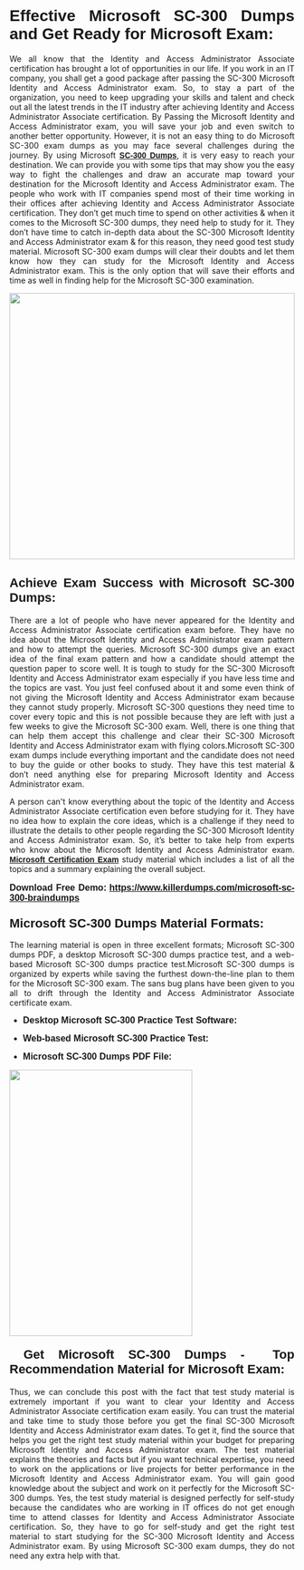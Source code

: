 <h1 dir="ltr" style="text-align: justify;"><strong><span style="font-family:Verdana,Geneva,sans-serif;">Effective Microsoft SC-300 Dumps and Get Ready for Microsoft Exam:</span></strong></h1>

<p dir="ltr" style="text-align: justify;">We all know that the Identity and Access Administrator Associate certification has brought a lot of opportunities in our life. If you work in an IT company, you shall get a good package after passing the SC-300 Microsoft Identity and Access Administrator exam. So, to stay a part of the organization, you need to keep upgrading your skills and talent and check out all the latest trends in the IT industry after achieving Identity and Access Administrator Associate certification. By Passing the Microsoft Identity and Access Administrator exam, you will save your job and even switch to another better opportunity. However, it is not an easy thing to do Microsoft SC-300 exam dumps as you may face several challenges during the journey. By using Microsoft <a href="https://www.killerdumps.com/microsoft-sc-300-braindumps" target="_self"><span style="font-family:Verdana,Geneva,sans-serif;"><strong>SC-300 Dumps</strong></span></a>, it is very easy to reach your destination. We can provide you with some tips that may show you the easy way to fight the challenges and draw an accurate map toward your destination for the Microsoft Identity and Access Administrator exam. The people who work with IT companies spend most of their time working in their offices after achieving Identity and Access Administrator Associate certification. They don’t get much time to spend on other activities & when it comes to the Microsoft SC-300 dumps, they need help to study for it. They don’t have time to catch in-depth data about the SC-300 Microsoft Identity and Access Administrator exam & for this reason, they need good test study material. Microsoft SC-300 exam dumps will clear their doubts and let them know how they can study for the Microsoft Identity and Access Administrator exam. This is the only option that will save their efforts and time as well in finding help for the Microsoft SC-300 examination.</p>

<p dir="ltr" style="text-align: justify;"><a href="https://www.killerdumps.com/microsoft-sc-300-braindumps" target="_self"><img alt="" src="https://lh3.googleusercontent.com/pw/AMWts8Awo2L3zgHzQ6YfEmTe4jLqDbxcIWs-TOQz5oRk2dAajsIGMCHHXkUvz1_W12Lx2ypOi5ioDTe0jlF2aDjYrAZ3HwJUDwZY99Re8JaaHoXaCpDum_Ib20Z-0s6sXPwVnAAg0ajISCJB1vP2JoakWNrn=w1094-h617-no?authuser=4" style="width: 100%; height: 470px;" /></a></p>

<h2 dir="ltr" style="text-align: justify;"><span style="font-size:22px;"><span style="font-family:Verdana,Geneva,sans-serif;"><strong>Achieve Exam Success with Microsoft SC-300 Dumps:</strong></span></span></h2>

<p dir="ltr" style="text-align: justify;">There are a lot of people who have never appeared for the Identity and Access Administrator Associate certification exam before. They have no idea about the Microsoft Identity and Access Administrator exam pattern and how to attempt the queries. Microsoft SC-300 dumps give an exact idea of the final exam pattern and how a candidate should attempt the question paper to score well.<b> </b>It is tough to study for the SC-300 Microsoft Identity and Access Administrator exam especially if you have less time and the topics are vast. You just feel confused about it and some even think of not giving the Microsoft Identity and Access Administrator exam because they cannot study properly. Microsoft SC-300 questions they need time to cover every topic and this is not possible because they are left with just a few weeks to give the Microsoft SC-300 exam. Well, there is one thing that can help them accept this challenge and clear their SC-300 Microsoft Identity and Access Administrator exam with flying colors.Microsoft SC-300 exam dumps include everything important and the candidate does not need to buy the guide or other books to study. They have this test material & don’t need anything else for preparing Microsoft Identity and Access Administrator exam.</p>

<p dir="ltr" style="text-align: justify;">A person can't know everything about the topic of the Identity and Access Administrator Associate certification even before studying for it. They have no idea how to explain the core ideas, which is a challenge if they need to illustrate the details to other people regarding the SC-300 Microsoft Identity and Access Administrator exam. So, it’s better to take help from experts who know about the Microsoft Identity and Access Administrator exam. <a href="https://www.killerdumps.com/microsoft-identity-and-access-administrator-associate-dumps" target="_self"><span style="font-family:Verdana,Geneva,sans-serif;"><strong>Microsoft Certification Exam</strong></span></a> study material which includes a list of all the topics and a summary explaining the overall subject.</p>

<p dir="ltr" style="text-align: justify;"><span style="font-size:16px;"><strong><span style="font-family:Verdana,Geneva,sans-serif;">Download Free Demo:</span> <span style="font-family:Verdana,Geneva,sans-serif;"><a href="https://www.killerdumps.com/microsoft-sc-300-braindumps" target="_self">https://www.killerdumps.com/microsoft-sc-300-braindumps</a></span></strong></span></p>

<h3 dir="ltr" style="text-align: justify;"><span style="font-size:22px;"><span style="font-family:Verdana,Geneva,sans-serif;"><strong>Microsoft SC-300 Dumps Material Formats:</strong></span></span></h3>

<p dir="ltr" style="text-align: justify;">The learning material is open in three excellent formats; Microsoft SC-300 dumps PDF, a desktop Microsoft SC-300 dumps practice test, and a web-based Microsoft SC-300 dumps practice test.Microsoft SC-300 dumps is organized by experts while saving the furthest down-the-line plan to them for the Microsoft SC-300 exam. The sans bug plans have been given to you all to drift through the Identity and Access Administrator Associate certificate exam.</p>

<ul dir="ltr">
	<li style="text-align: justify;"><span style="font-size:16px;"><span style="font-family:Verdana,Geneva,sans-serif;"><b>Desktop Microsoft SC-300 Practice Test Software: </b></span></span></li>
	<li>
	<p style="text-align: justify;"><span style="font-size:16px;"><span style="font-family:Verdana,Geneva,sans-serif;"><b id="docs-internal-guid-44b45a43-7fff-2325-b530-fbb6de77fdb4">Web-based Microsoft SC-300 Practice Test:</b></span></span></p>
	</li>
	<li role="presentation" style="text-align: justify;"><span style="font-size:16px;"><span style="font-family:Verdana,Geneva,sans-serif;"><b id="docs-internal-guid-44b45a43-7fff-2325-b530-fbb6de77fdb4">Microsoft SC-300 Dumps PDF File:</b> </span></span></li>
</ul>

<p dir="ltr" style="text-align: justify;"><a href="https://www.killerdumps.com/microsoft-sc-300-braindumps" target="_self"><img alt="" src="https://lh3.googleusercontent.com/pw/AMWts8CR33J04bOu9wNL3aGQNS_cffbm9qG0dYlzNa7jaVRlu36NaqLUkPj87QUCEYgQ087WQBX4YzZab1Ct1ZaPSD1ohUM013qbyl3-qoDtth7Ytn5H6cFE4BPL9s9SN2MoZ9MJ9latZ6qQid198jBoO4eR=w598-h560-no?authuser=4" style="width: 80%; height: 470px;" /></a></p>

<h4 dir="ltr" style="text-align: justify;"><span style="font-size:22px;"><span style="font-family:Verdana,Geneva,sans-serif;"><strong> Get Microsoft SC-300 Dumps -  Top Recommendation Material for Microsoft Exam:</strong></span></span></h4>

<p dir="ltr" style="text-align: justify;">Thus, we can conclude this post with the fact that test study material is extremely important if you want to clear your Identity and Access Administrator Associate certification exam easily. You can trust the material and take time to study those before you get the final SC-300 Microsoft Identity and Access Administrator exam dates. To get it, find the source that helps you get the right test study material within your budget for preparing Microsoft Identity and Access Administrator exam. The test material explains the theories and facts but if you want technical expertise, you need to work on the applications or live projects for better performance in the Microsoft Identity and Access Administrator exam. You will gain good knowledge about the subject and work on it perfectly for the Microsoft SC-300 dumps. Yes, the test study material is designed perfectly for self-study because the candidates who are working in IT offices do not get enough time to attend classes for Identity and Access Administrator Associate certification. So, they have to go for self-study and get the right test material to start studying for the SC-300 Microsoft Identity and Access Administrator exam. By using Microsoft SC-300 exam dumps, they do not need any extra help with that.</p>
